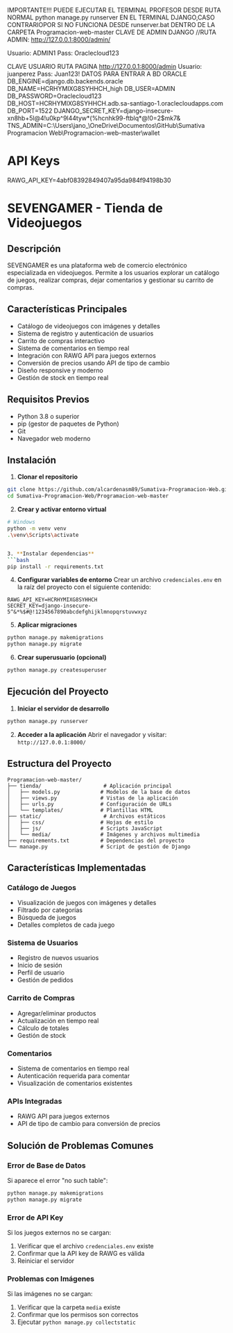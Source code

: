 IMPORTANTE!!!
PUEDE EJECUTAR EL TERMINAL PROFESOR DESDE RUTA NORMAL python manage.py runserver EN EL TERMINAL DJANGO,CASO CONTRARIOPOR SI NO FUNCIONA DESDE runserver.bat DENTRO DE LA CARPETA Programacion-web-master
CLAVE DE ADMIN DJANGO //RUTA ADMIN: http://127.0.0.1:8000/admin/

Usuario: ADMIN1
Pass: Oraclecloud123

CLAVE USUARIO
RUTA PAGINA http://127.0.0.1:8000/admin
Usuario: juanperez
Pass: Juan123!
DATOS PARA ENTRAR A BD ORACLE
DB_ENGINE=django.db.backends.oracle
DB_NAME=HCRHYMIXG8SYHHCH_high
DB_USER=ADMIN
DB_PASSWORD=Oraclecloud123
DB_HOST=HCRHYMIXG8SYHHCH.adb.sa-santiago-1.oraclecloudapps.com
DB_PORT=1522
DJANGO_SECRET_KEY=django-insecure-xn8hb+5l@4!u0kp^9l44tyw*(%hcnhk99-ftblq*@!0=2$mk7&
TNS_ADMIN=C:\Users\jano_\OneDrive\Documentos\GitHub\Sumativa Programacion Web\Programacion-web-master\wallet

# API Keys
RAWG_API_KEY=4abf08392849407a95da984f94198b30


# SEVENGAMER - Tienda de Videojuegos

## Descripción
SEVENGAMER es una plataforma web de comercio electrónico especializada en videojuegos. Permite a los usuarios explorar un catálogo de juegos, realizar compras, dejar comentarios y gestionar su carrito de compras.

## Características Principales
- Catálogo de videojuegos con imágenes y detalles
- Sistema de registro y autenticación de usuarios
- Carrito de compras interactivo
- Sistema de comentarios en tiempo real
- Integración con RAWG API para juegos externos
- Conversión de precios usando API de tipo de cambio
- Diseño responsive y moderno
- Gestión de stock en tiempo real

## Requisitos Previos
- Python 3.8 o superior
- pip (gestor de paquetes de Python)
- Git
- Navegador web moderno

## Instalación

1. **Clonar el repositorio**
```bash
git clone https://github.com/alcardenasm89/Sumativa-Programacion-Web.git
cd Sumativa-Programacion-Web/Programacion-web-master
```

2. **Crear y activar entorno virtual**
```bash
# Windows
python -m venv venv
.\venv\Scripts\activate


3. **Instalar dependencias**
```bash
pip install -r requirements.txt
```

4. **Configurar variables de entorno**
Crear un archivo `credenciales.env` en la raíz del proyecto con el siguiente contenido:
```
RAWG_API_KEY=HCRHYMIXG8SYHHCH
SECRET_KEY=django-insecure-5^&*%$#@!1234567890abcdefghijklmnopqrstuvwxyz
```

5. **Aplicar migraciones**
```bash
python manage.py makemigrations
python manage.py migrate
```

6. **Crear superusuario (opcional)**
```bash
python manage.py createsuperuser
```

## Ejecución del Proyecto

1. **Iniciar el servidor de desarrollo**
```bash
python manage.py runserver
```

2. **Acceder a la aplicación**
Abrir el navegador y visitar: `http://127.0.0.1:8000/`

## Estructura del Proyecto
```
Programacion-web-master/
├── tienda/                    # Aplicación principal
│   ├── models.py             # Modelos de la base de datos
│   ├── views.py              # Vistas de la aplicación
│   ├── urls.py               # Configuración de URLs
│   └── templates/            # Plantillas HTML
├── static/                    # Archivos estáticos
│   ├── css/                  # Hojas de estilo
│   ├── js/                   # Scripts JavaScript
│   └── media/                # Imágenes y archivos multimedia
├── requirements.txt          # Dependencias del proyecto
└── manage.py                 # Script de gestión de Django
```

## Características Implementadas

### Catálogo de Juegos
- Visualización de juegos con imágenes y detalles
- Filtrado por categorías
- Búsqueda de juegos
- Detalles completos de cada juego

### Sistema de Usuarios
- Registro de nuevos usuarios
- Inicio de sesión
- Perfil de usuario
- Gestión de pedidos

### Carrito de Compras
- Agregar/eliminar productos
- Actualización en tiempo real
- Cálculo de totales
- Gestión de stock

### Comentarios
- Sistema de comentarios en tiempo real
- Autenticación requerida para comentar
- Visualización de comentarios existentes

### APIs Integradas
- RAWG API para juegos externos
- API de tipo de cambio para conversión de precios

## Solución de Problemas Comunes

### Error de Base de Datos
Si aparece el error "no such table":
```bash
python manage.py makemigrations
python manage.py migrate
```

### Error de API Key
Si los juegos externos no se cargan:
1. Verificar que el archivo `credenciales.env` existe
2. Confirmar que la API key de RAWG es válida
3. Reiniciar el servidor

### Problemas con Imágenes
Si las imágenes no se cargan:
1. Verificar que la carpeta `media` existe
2. Confirmar que los permisos son correctos
3. Ejecutar `python manage.py collectstatic`
